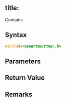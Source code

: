 title: 
--------------------------

Contains 


## Syntax ##

```c
#include<openrtmp/rtmp/.h>

```

## Parameters ##


## Return Value ##


## Remarks ##

